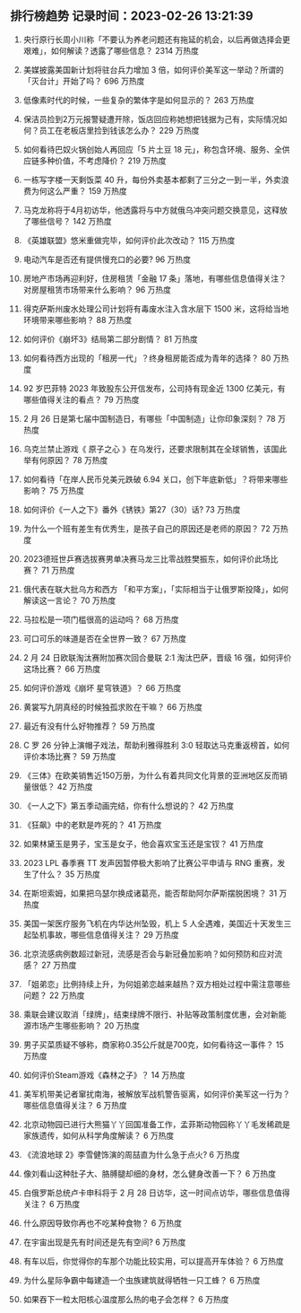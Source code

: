 
## 排行榜趋势 记录时间：2023-02-26 13:21:39
  
  1. 央行原行长周小川称「不要认为养老问题还有拖延的机会，以后再做选择会更艰难」，如何解读？透露了哪些信息？ 2314 万热度
    
  2. 美媒披露美国新计划将驻台兵力增加 3 倍，如何评价美军这一举动？所谓的「灭台计」开始了吗？ 696 万热度
    
  3. 低像素时代的时候，一些复杂的繁体字是如何显示的？ 263 万热度
    
  4. 保洁员捡到2万元报警疑遭开除，饭店回应称她想把钱据为己有，实际情况如何？员工在老板店里捡到钱该怎么办？ 229 万热度
    
  5. 如何看待巴奴火锅创始人再回应「5 片土豆 18 元」，称包含环境、服务、全供应链多种价值，不考虑降价？ 219 万热度
    
  6. 一栋写字楼一天剩饭菜 40 升，每份外卖基本都剩了三分之一到一半，外卖浪费为何这么严重？ 159 万热度
    
  7. 马克龙称将于4月初访华，他透露将与中方就俄乌冲突问题交换意见，这释放了哪些信号？ 142 万热度
    
  8. 《英雄联盟》悠米重做完毕，如何评价此次改动？ 115 万热度
    
  9. 电动汽车是否还有提供慢充口的必要? 96 万热度
    
  10. 房地产市场再迎利好，住房租赁「金融 17 条」落地，有哪些信息值得关注？对房屋租赁市场带来什么影响？ 96 万热度
    
  11. 得克萨斯州废水处理公司计划将有毒废水注入含水层下 1500 米，这将给当地环境带来哪些影响？ 88 万热度
    
  12. 如何评价《崩坏3》结局第二部分剧情？ 81 万热度
    
  13. 如何看待西方出现的「租房一代」？终身租房能否成为青年的选择？ 80 万热度
    
  14. 92 岁巴菲特 2023 年致股东公开信发布，公司持有现金近 1300 亿美元，有哪些值得关注的看点？ 79 万热度
    
  15. 2 月 26 日是第七届中国制造日，有哪些「中国制造」让你印象深刻？ 78 万热度
    
  16. 乌克兰禁止游戏《 原子之心 》在乌发行，还要求限制其在全球销售，该国此举有何原因？ 78 万热度
    
  17. 如何看待「在岸人民币兑美元跌破 6.94 关口，创下年底新低」？将带来哪些影响？ 75 万热度
    
  18. 如何评价《一人之下》番外《锈铁》第27（30）话? 73 万热度
    
  19. 为什么一个班有差生有优秀生，是孩子自己的原因还是老师的原因？ 72 万热度
    
  20. 2023德班世乒赛选拔赛男单决赛马龙三比零战胜樊振东，如何评价此场比赛？ 71 万热度
    
  21. 俄代表在联大批乌方和西方 「和平方案」，「实际相当于让俄罗斯投降」，如何解读这一言论？ 70 万热度
    
  22. 马拉松是一项门槛很高的运动吗？ 68 万热度
    
  23. 可口可乐的味道是否在全世界一致？ 67 万热度
    
  24. 2 月 24 日欧联淘汰赛附加赛次回合曼联 2:1 淘汰巴萨，晋级 16 强，如何评价这场比赛？ 66 万热度
    
  25. 如何评价游戏《崩坏 星穹铁道》？ 66 万热度
    
  26. 黄裳写九阴真经的时候独孤求败在干嘛？ 66 万热度
    
  27. 最近有没有什么好物推荐？ 59 万热度
    
  28. C 罗 26 分钟上演帽子戏法，帮助利雅得胜利 3:0 轻取达马克重返榜首，如何评价本场比赛？ 59 万热度
    
  29. 《三体》在欧美销售近150万册，为什么有着共同文化背景的亚洲地区反而销量很低？ 42 万热度
    
  30. 《一人之下》第五季动画完结，你有什么想说的？ 42 万热度
    
  31. 《狂飙》中的老默是咋死的？ 41 万热度
    
  32. 如果林黛玉是男子，宝玉是女子，他会喜欢宝玉还是宝钗？ 41 万热度
    
  33. 2023 LPL 春季赛 TT 发声因暂停极大影响了比赛公平申请与 RNG 重赛，发生了什么？ 35 万热度
    
  34. 在斯坦索姆，如果把乌瑟尔换成诸葛亮，能否帮助阿尔萨斯摆脱困境？ 31 万热度
    
  35. 美国一架医疗服务飞机在内华达州坠毁，机上 5 人全遇难，美国近十天发生三起坠机事故，哪些信息值得关注？ 29 万热度
    
  36. 北京流感病例数超过新冠，流感是否会与新冠叠加影响？如何预防和应对流感？ 27 万热度
    
  37. 「姐弟恋」比例持续上升，为何姐弟恋越来越热？双方相处过程中需注意哪些问题？ 22 万热度
    
  38. 乘联会建议取消「绿牌」，结束绿牌不限行、补贴等政策制度优惠，会对新能源市场产生哪些影响？ 20 万热度
    
  39. 男子买菜质疑不够称，商家称0.35公斤就是700克，如何看待这一事件？ 15 万热度
    
  40. 如何评价Steam游戏《森林之子》？ 14 万热度
    
  41. 美军机带美记者窜扰南海，被解放军战机警告驱离，如何评价美军这一行为？哪些信息值得关注？ 6 万热度
    
  42. 北京动物园已进行大熊猫丫丫回国准备工作，孟菲斯动物园称丫丫毛发稀疏是家族遗传，如何从科学角度解读？ 6 万热度
    
  43. 《流浪地球 2》李雪健饰演的周喆直为什么急于点火? 6 万热度
    
  44. 像刘看山这种肚子大、胳膊腿却细的身材，怎么健身改善一下？ 6 万热度
    
  45. 白俄罗斯总统卢卡申科将于 2 月 28 日访华，这一时间点访华，哪些信息值得关注？ 6 万热度
    
  46. 什么原因导致你再也不吃某种食物？ 6 万热度
    
  47. 在宇宙出现是先有时间还是先有空间? 6 万热度
    
  48. 有车以后，你觉得你的车那个功能比较实用，可以提高开车体验？ 6 万热度
    
  49. 为什么星际争霸中每建造一个虫族建筑就得牺牲一只工蜂？ 6 万热度
    
  50. 如果吞下一粒太阳核心温度那么热的电子会怎样？ 6 万热度
    